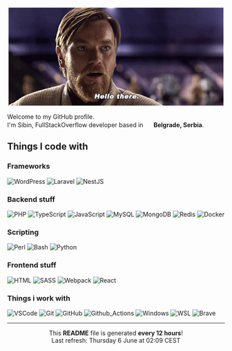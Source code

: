 <div align="center">

![](https://raw.githubusercontent.com/seebeen/seebeen/master/hello-there.gif)

</div>

Welcome to my GitHub profile.  
I'm Sibin, FullStackOverflow developer based in <img src="https://cdn-icons-png.flaticon.com/512/5373/5373055.png" height="16" width="16" > **Belgrade, Serbia**.


## Things I code with


### Frameworks
![WordPress](https://img.shields.io/badge/-WordPress-21759b?style=flat-square&logo=wordpress&logoColor=white)
![Laravel](https://img.shields.io/badge/-Laravel-ff2d20?style=flat-square&logo=laravel&logoColor=white)
![NestJS](https://img.shields.io/badge/-NestJS-e0234e?style=flat-square&logo=nestjs&logoColor=white)



### Backend stuff
![PHP](https://img.shields.io/badge/-PHP-777bb4?style=flat-square&logo=php&logoColor=white)
![TypeScript](https://img.shields.io/badge/-TypeScript-2b7489?style=flat-square&logo=typescript&logoColor=white)
![JavaScript](https://img.shields.io/badge/-JavaScript-f7df1e?style=flat-square&logo=javascript&logoColor=white)
![MySQL](https://img.shields.io/badge/-MySQL-4479a1?style=flat-square&logo=mysql&logoColor=white)
![MongoDB](https://img.shields.io/badge/-MongoDB-47a248?style=flat-square&logo=mongodb&logoColor=white)
![Redis](https://img.shields.io/badge/-Redis-dc382d?style=flat-square&logo=redis&logoColor=white)
![Docker](https://img.shields.io/badge/-Docker-2496ed?style=flat-square&logo=docker&logoColor=white)



### Scripting
![Perl](https://img.shields.io/badge/-Perl-39457e?style=flat-square&logo=perl&logoColor=white)
![Bash](https://img.shields.io/badge/-Bash-4eaa25?style=flat-square&logo=gnome-terminal&logoColor=white)
![Python](https://img.shields.io/badge/-Python-3776ab?style=flat-square&logo=python&logoColor=white)



### Frontend stuff
![HTML](https://img.shields.io/badge/-HTML-e34c26?style=flat-square&logo=html5&logoColor=white)
![SASS](https://img.shields.io/badge/-SASS-cc6699?style=flat-square&logo=sass&logoColor=white)
![Webpack](https://img.shields.io/badge/-Webpack-8dd6f9?style=flat-square&logo=webpack&logoColor=white)
![React](https://img.shields.io/badge/-React-61dafb?style=flat-square&logo=react&logoColor=white)



### Things i work with
![VSCode](https://img.shields.io/badge/-VSCode-007acc?style=flat-square&logo=visualstudiocode&logoColor=white)
![Git](https://img.shields.io/badge/-Git-f05032?style=flat-square&logo=git&logoColor=white)
![GitHub](https://img.shields.io/badge/-GitHub-181717?style=flat-square&logo=github&logoColor=white)
![Github_Actions](https://img.shields.io/badge/-Github_Actions-2088ff?style=flat-square&logo=github-actions&logoColor=white)
![Windows](https://img.shields.io/badge/-Windows-0078d6?style=flat-square&logo=windows&logoColor=white)
![WSL](https://img.shields.io/badge/-WSL-4b0082?style=flat-square&logo=ubuntu&logoColor=white)
![Brave](https://img.shields.io/badge/-Brave-fb542b?style=flat-square&logo=brave&logoColor=white)



<hr>

<div align="center">

This **README** file is generated **every 12 hours**!  
Last refresh: Thursday 6 June at 02:09 CEST

</div>
